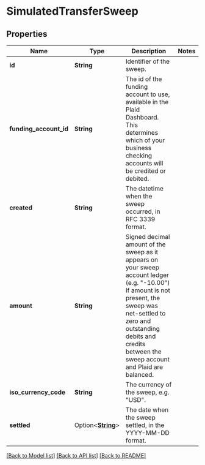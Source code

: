 # SimulatedTransferSweep

## Properties

Name | Type | Description | Notes
------------ | ------------- | ------------- | -------------
**id** | **String** | Identifier of the sweep. | 
**funding_account_id** | **String** | The id of the funding account to use, available in the Plaid Dashboard. This determines which of your business checking accounts will be credited or debited. | 
**created** | **String** | The datetime when the sweep occurred, in RFC 3339 format. | 
**amount** | **String** | Signed decimal amount of the sweep as it appears on your sweep account ledger (e.g. \"-10.00\")  If amount is not present, the sweep was net-settled to zero and outstanding debits and credits between the sweep account and Plaid are balanced. | 
**iso_currency_code** | **String** | The currency of the sweep, e.g. \"USD\". | 
**settled** | Option<[**String**](string.md)> | The date when the sweep settled, in the YYYY-MM-DD format. | 

[[Back to Model list]](../README.md#documentation-for-models) [[Back to API list]](../README.md#documentation-for-api-endpoints) [[Back to README]](../README.md)


